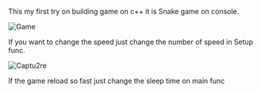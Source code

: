 This my first try on building game on c++ it is Snake game on console.



![Game](https://user-images.githubusercontent.com/75269916/169673856-21bd207d-1fda-4293-800f-3ef68a602889.PNG)


If you want to change the speed just change the number of speed in Setup func.


![Captu2re](https://user-images.githubusercontent.com/75269916/169674060-0f5448e6-862d-4cbb-ab3f-f65c99545443.PNG)


If the game reload so fast just change the sleep time on  main func




















